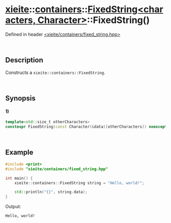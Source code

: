 # [xieite](../../../../../../xieite.md)\:\:[containers](../../../../../../containers.md)\:\:[FixedString<characters, Character>](../../../../fixed_string.md)\:\:FixedString\(\)
Defined in header [<xieite/containers/fixed_string.hpp>](../../../../../../../include/xieite/containers/fixed_string.hpp)

&nbsp;

## Description
Constructs a `xieite::containers::FixedString`.

&nbsp;

## Synopsis
#### 1)
```cpp
template<std::size_t otherCharacters>
constexpr FixedString(const Character(&data)[otherCharacters]) noexcept;
```

&nbsp;

## Example
```cpp
#include <print>
#include "xieite/containers/fixed_string.hpp"

int main() {
    xieite::containers::FixedString string = "Hello, world!";

    std::println("{}", string.data);
}
```
Output:
```
Hello, world!
```
